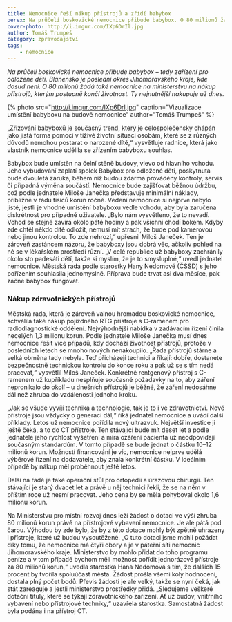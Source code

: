 ```yaml
---
title: Nemocnice řeší nákup přístrojů a zřídí babybox
perex: Na průčelí boskovické nemocnice přibude babybox. O 80 milionů žádá nemocnice na ministerstvu na nákup přístrojů, kterým postupně končí životnost.
cover-photo: http://i.imgur.com/IXp6DrIl.jpg
author: Tomáš Trumpeš
category: zpravodajství
tags:
    - nemocnice
---
```


*Na průčelí boskovické nemocnice přibude babybox – tedy zařízení pro odložené děti. Blanensko je poslední okres Jihomoravského kraje, kde dosud není. O 80 milionů žádá také nemocnice na ministerstvu na nákup přístrojů, kterým postupně končí životnost. Ty nejnutnější nakupuje už dnes.*

{% photo src="http://i.imgur.com/IXp6DrI.jpg" caption="Vizualizace umístění babyboxu na budově nemocnice" author="Tomáš Trumpeš" %}

„Zřizování babyboxů je současný trend, který je celospolečensky chápán jako jistá forma pomoci v tíživé životní situaci osobám, které se z různých důvodů nemohou postarat o narozené dítě,“ vysvětluje radnice, která jako vlastník nemocnice udělila se zřízením babyboxu souhlas. 

Babybox bude umístěn na čelní stěně budovy, vlevo od hlavního vchodu. Jeho vybudování zaplatí spolek Babybox pro odložené děti, poskytnuta bude dvouletá záruka, během níž budou zdarma prováděny kontroly, servis či případná výměna součástí. Nemocnice bude zajišťovat běžnou údržbu, což podle jednatele Miloše Janečka představuje minimální náklady, přibližně v řádu tisíců korun ročně. Vedení nemocnice si nejprve nebylo jisté, jestli je vhodné umístění babyboxu vedle vchodu, aby byla zaručena diskrétnost pro případné uživatele. „Bylo nám vysvětleno, že to nevadí. Vchod se stejně zavírá okolo páté hodiny a pak všichni chodí bokem. Kdyby zde chtěl někdo dítě odložit, nemusí mít strach, že bude pod kamerovou nebo jinou kontrolou. To zde nehrozí,“ upřesnil Miloš Janeček. Ten je zároveň zastáncem názoru, že babyboxy jsou dobrá věc, ačkoliv pohled na ně se v lékařském prostředí různí. „V celé republice už babyboxy zachránily okolo sto padesáti dětí, takže si myslím, že je to smysluplné,“ uvedl jednatel nemocnice. Městská rada podle starostky Hany Nedomové (ČSSD) s jeho pořízením souhlasila jednomyslně. Příprava bude trvat asi dva měsíce, pak začne babybox fungovat.

### Nákup zdravotnických přístrojů

Městská rada, která je zároveň valnou hromadou boskovické nemocnice, schválila také nákup pojízdného RTG přístroje s C-ramenem pro radiodiagnostické oddělení. Nejvýhodnější nabídka v zadávacím řízení činila necelých 1,3 milionu korun. Podle jednatele Miloše Janečka musí dnes nemocnice řešit více případů, kdy dochází životnost přístrojů, protože v posledních letech se mnoho nových nenakoupilo. „Řada přístrojů stárne a velká obměna tady nebyla. Teď přicházejí technici a říkají: dobře, dostanete bezpečnostně technickou kontrolu do konce roku a pak už se s tím nedá pracovat,“ vysvětlil Miloš Janeček. Konkrétně rentgenový přístroj s C-ramenem už kupříkladu nesplňuje současné požadavky na to, aby záření nepronikalo do okolí – u dnešních přístrojů je běžné, že záření nedosáhne dál než zhruba do vzdálenosti jednoho kroku.

„Jak se všude vyvíjí technika a technologie, tak je to i ve zdravotnictví. Nové přístroje jsou vždycky o generaci dál,“ říká jednatel nemocnice a uvádí další příklady. Letos už nemocnice pořídila nový ultrazvuk. Největší investice ji ještě čeká, a to do CT přístroje. Ten stávající bude mít deset let a podle jednatele jeho rychlost vyšetření a míra ozáření pacienta už neodpovídají současným standardům. V tomto případě se bude jednat o částku 10–12 milionů korun. Možností financování je víc, nemocnice nejprve udělá výběrové řízení na dodavatele, aby znala konkrétní částku. V ideálním případě by nákup měl proběhnout ještě letos. 

Další na řadě je také operační stůl pro ortopedii a úrazovou chirurgii. Ten stávající je starý dvacet let a právě u něj technici řekli, že se na něm v příštím roce už nesmí pracovat. Jeho cena by se měla pohyboval okolo 1,6 milionu korun.

Na Ministerstvu pro místní rozvoj dnes leží žádost o dotaci ve výši zhruba 80 milionů korun právě na přístrojové vybavení nemocnice. Je ale pátá pod čarou. Výhodou by zde bylo, že by z této dotace mohly být zpětně uhrazeny i přístroje, které už budou vysoutěžené. „O tuto dotaci jsme mohli požádat díky tomu, že nemocnice má čtyři obory a je v páteřní síti nemocnic Jihomoravského kraje. Ministerstvo by mohlo přidat do toho programu peníze a v tom případě bychom měli možnost pořídit jednorázově přístroje za 80 milionů korun,“ uvedla starostka Hana Nedomová s tím, že dalších 15 procent by tvořila spoluúčast města. Žádost prošla všemi koly hodnocení, dostala plný počet bodů. Převis žádostí je ale velký, takže se nyní čeká, jak stát zareaguje a jestli ministerstvo prostředky přidá. „Sledujeme veškeré dotační tituly, které se týkají zdravotnického zařízení. Ať už budov, vnitřního vybavení nebo přístrojové techniky,“ uzavřela starostka. Samostatná žádost byla podána i na přístroj CT.
